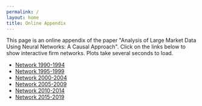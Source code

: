 ```yaml
---
permalink: /
layout: home
title: Online Appendix
---
```


This page is an online appendix of the paper "Analysis of Large Market Data Using Neural Networks: A Causal Approach".
Click on the links below to show interactive firm networks. Plots take several seconds to load.

- [Network 1990-1994](https://marcaureledivernois.github.io/firm-network/docs/Network1994.html)
- [Network 1995-1999](https://marcaureledivernois.github.io/firm-network/docs/Network1999.html)
- [Network 2000-2004](https://marcaureledivernois.github.io/firm-network/docs/Network2004.html)
- [Network 2005-2009](https://marcaureledivernois.github.io/firm-network/docs/Network2009.html)
- [Network 2010-2014](https://marcaureledivernois.github.io/firm-network/docs/Network2014.html)
- [Network 2015-2019](https://marcaureledivernois.github.io/firm-network/docs/Network2019.html)

